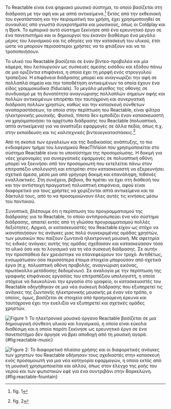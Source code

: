 Το Reactable είναι ένα ψηφιακό μουσικό σύστημα, το οποίο βασίζεται στη
διάδραση με την αφή και με απτά αντικείμενα.[^1] Εκτός από την εκθεσιακή
του εγκατάσταση και την πειραματική του χρήση, έχει χρησιμοποιηθεί σε
συναυλίες από γνωστά συγκροτήματα και μουσικούς, όπως οι Coldplay και η
Bjork. Το εμπορικό αυτό σύστημα ξεκίνησε από ένα ερευνητικό έργο σε ένα
πανεπιστήμιο και οι δημιουργοί του έκαναν διαθέσιμο ένα μεγάλο μέρος του
λογισμικού και τις οδηγίες για την κατασκευή του υλικού, έτσι ώστε να
μπορούν περισσότεροι χρήστες να το φτιάξουν και να το τροποποιήσουν.

Το υλικό του Reactable βασίζεται σε έναν βίντεο-προβολέα και μία κάμερα,
που λειτουργούν ως συσκευές άμεσης εισόδου και εξόδου πάνω σε μια
οριζόντια επιφάνεια, η οποία έχει τη μορφή ενός στρογγυλού τραπεζιού. Η
επιφάνεια διάδρασης μπορεί και αναγνωρίζει την αφή σε πολλαπλά σημεία
και την τοποθέτηση αντικειμένων τα οποία έχουν ένα είδος γραμμοκώδικα
(fiducials). Το μεγάλο μέγεθος της οθόνης σε συνδυασμό με τη δυνατότητα
αναγνώρισης πολλαπλών σημείων αφής και πολλών αντικειμένων επιτρέπει την
ταυτόχρονη και συνεργατική διάδραση πολλών χρηστών, καθώς και την
κατασκευή σύνθετων αναπαραστάσεων, τα οποία στην περίπτωση του
Reactable, είναι φίλτρα ηλεκτρονικής μουσικής. Φυσικά, τίποτα δεν
εμποδίζει έναν κατασκευαστή να χρησιμοποιήσει τα αρχέτυπα διάδρασης του
Reactable (πολυαπτικό, απτά αντικείμενα) για να αναπτύξει εφαρμογές σε
άλλα πεδία, όπως π.χ. στην εκπαίδευση και τις καλιτεχνικές
βιντεοεγκαταστάσεις.[^2]

Από τη σκοπιά των εργαλείων και της διαδικασίας ανάπτυξης, το πιο
ενδιαφέρον τμήμα του λογισμικού ReacTIVision που χρησιμοποιείται στο
σύστημα Reactable είναι το υποσύστημα της προσομοίωσης. Η δοκιμή για
νέες χειρονομίες για συνεργατικές εφαρμογές σε πολυαπτική οθόνη μπορεί
να ξεκινήσει από τον προσομοιωτή που εκτελείται πάνω στον επιτραπέζιο
υπολογιστή και επιτρέπει στον κατασκευαστή να εξερευνήσει σχετικά άμεσα,
μέσα μια από γρήγορη δοκιμή και επανάληψη, πιθανές εναλλακτικές. Στη
συνέχεια, βέβαια, θα πρέπει να έχει στη διάθεσή του και την αντίστοιχη
πραγματική πολυαπτική επιφάνεια, αφού είναι διαφορετικό για τους χρήστες
να χειρίζονται απτά αντικείμενα και τα δάκτυλά τους, από το να
προσομοιώνουν όλες αυτές τις κινήσεις μέσω του ποντικιού.

Συνοπτικά, βλέπουμε ότι η περίπτωση του προγραμματισμού της διάδρασης
για το Reactable, το οποίο αντιπροσωπεύει ένα νέο σύστημα διάδρασης,
απαιτεί εκτός από τη γλώσσα προγραμματισμού πολλές δεξιότητες. Αρχικά,
οι κατασκευαστές του Reactable είχαν ως στόχο να ικανοποιήσουν τις
ανάγκες μιας πολύ συγκεκριμένης ομάδας χρηστών, των μουσικών που παίζουν
ζωντανά ηλεκτρονική μουσική. Με αφετηρία τις ειδικές ανάγκες αυτής της
ομάδας σχεδίασαν και κατασκεύασαν τόσο το υλικό όσο και το λογισμικό για
τη νέα συσκευή διάδρασης. Σε αυτήν την προσπάθεια δεν χρειάστηκε να
επανεφεύρουν τον τροχό. Αντιθέτως, ενσωμάτωσαν όσα περισσότερα έτοιμα
στοιχεία μπορούσαν από σχετικά έργα (π.χ. πολυαπτική οθόνη προβολής,
αναγνώριση εικόνας, πρωτόκολλο μετάδοσης δεδομένων). Σε αναλογία με την
περίπτωση της γραφικής επιφάνειας εργασίας του επιτραπέζιου υπολογιστή,
η οποία στόχευε να διευκολύνει την εργασία στο γραφείο, οι κατασκευαστές
του Reactable οδηγήθηκαν σε μια νέα συσκευή διάδρασης που εξυπηρετεί τις
ανάγκες της ζωντανής ηλεκτρονικής μουσικής με έναν νέο τρόπο, ο οποίος,
όμως, βασίζεται σε στοιχεία από προηγούμενη έρευνα και ταυτόχρονα έχει
την ευελιξία να εξυπηρετεί και σχετικές ομάδες χρηστών.

![Figure 1: Το ηλεκτρονικό μουσικό όργανο Reactable βασίζεται σε μια
δημιουργική σύνθεση υλικού και λογισμικού, η οποία είναι εύκολα
διαθέσιμη και η οποία παρότι ξεκίνησε ως ερευνητικό έργο σε ένα
πανεπιστήμιο δεν άργησε να βρει αποδοχή από τη μουσική
αγορά.](/images/reactable-music.jpg){#fig:reactable-music}

![Figure 2: Το διαφορετικό πλαίσιο χρήσης και οι διαφορετικές ανάγκες
των χρηστών του Reactable οδήγησαν τους σχεδιαστές στην κατασκευή ενός
προσομοιωτή για μια νέα κατηγορία εφαρμογών, η οποία εκτός από τη
μουσική χρησιμοποιείται και αλλού, όπως στον έλεγχο της ροής του νερού
και των φωτιστικών εφέ για ένα συντριβάνι στην
Βαρκελώνη.](/images/reactable-fountain.jpg){#fig:reactable-fountain}

[^1]: fig. 1

[^2]: fig. 2
